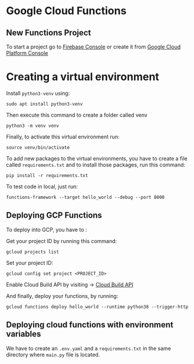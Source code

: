 # Google Cloud Functions
## New Functions Project

To start a project go to [Firebase Console](https://console.firebase.google.com/) or create it from [Google Cloud Platform Console](https://console.cloud.google.com/)


# Creating a virtual environment
Install `python3-venv` using:
```
sudo apt install python3-venv
```
Then execute this command to create a folder called venv

```
python3 -m venv venv
```

Finally, to activate this virtual environment run:

```
source venv/bin/activate
```

To add new packages to the virtual environments, you have to create a file called `requirements.txt` and to install those packages, run this command:
```
pip install -r requirements.txt
```

To test code in local, just run:
```
functions-framework --target hello_world --debug --port 8000
```

## Deploying GCP Functions
To deploy into GCP, you have to :

Get your project ID by running this command:
```
gcloud projects list
```

Set your project ID:

```
gcloud config set project <PROJECT_ID>
```

Enable Cloud Build API by visiting -> [Cloud Build API](https://console.developers.google.com/apis/api/cloudbuild.googleapis.com/overview?project=272914054599)


And finally, deploy your functions, by running:
```
gcloud functions deploy hello_world --runtime python38 --trigger-http
```

## Deploying cloud functions with environment variables
We have to create an `.env.yaml` and a `requirements.txt` in the same directory where `main.py` file is located.